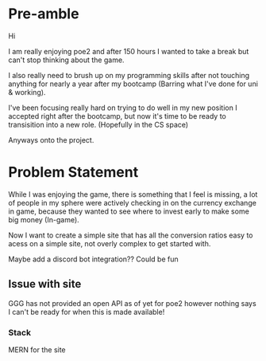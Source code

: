 # Pre-amble

Hi

I am really enjoying poe2 and after 150 hours I wanted to take a break but can't stop thinking about the game.

I also really need to brush up on my programming skills after not touching anything for nearly a year after my bootcamp (Barring what I've done for uni & working).

I've been focusing really hard on trying to do well in my new position I accepted right after the bootcamp, but now it's time to be ready to transisition into a new role. (Hopefully in the CS space)

Anyways onto the project.

# Problem Statement

While I was enjoying the game, there is something that I feel is missing, a lot of people in my sphere were actively checking in on the currency exchange in game, because they wanted to see where to invest early to make some big money (In-game).

Now I want to create a simple site that has all the conversion ratios easy to acess on a simple site, not overly complex to get started with.

Maybe add a discord bot integration?? Could be fun

## Issue with site

GGG has not provided an open API as of yet for poe2 however nothing says I can't be ready for when this is made available!

### Stack

MERN for the site